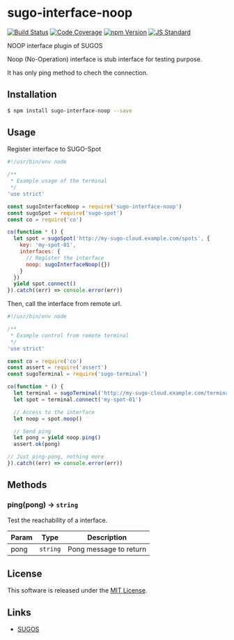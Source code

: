 sugo-interface-noop
==========

<!---
This file is generated by ape-tmpl. Do not update manually.
--->

<!-- Badge Start -->
<a name="badges"></a>

[![Build Status][bd_travis_com_shield_url]][bd_travis_com_url]
[![Code Coverage][bd_codeclimate_coverage_shield_url]][bd_codeclimate_url]
[![npm Version][bd_npm_shield_url]][bd_npm_url]
[![JS Standard][bd_standard_shield_url]][bd_standard_url]

[bd_repo_url]: https://github.com/realglobe-Inc/sugo-interface-noop
[bd_travis_url]: http://travis-ci.org/realglobe-Inc/sugo-interface-noop
[bd_travis_shield_url]: http://img.shields.io/travis/realglobe-Inc/sugo-interface-noop.svg?style=flat
[bd_travis_com_url]: http://travis-ci.com/realglobe-Inc/sugo-interface-noop
[bd_travis_com_shield_url]: https://api.travis-ci.com/realglobe-Inc/sugo-interface-noop.svg?token=aeFzCpBZebyaRijpCFmm
[bd_license_url]: https://github.com/realglobe-Inc/sugo-interface-noop/blob/master/LICENSE
[bd_codeclimate_url]: http://codeclimate.com/github/realglobe-Inc/sugo-interface-noop
[bd_codeclimate_shield_url]: http://img.shields.io/codeclimate/github/realglobe-Inc/sugo-interface-noop.svg?style=flat
[bd_codeclimate_coverage_shield_url]: http://img.shields.io/codeclimate/coverage/github/realglobe-Inc/sugo-interface-noop.svg?style=flat
[bd_gemnasium_url]: https://gemnasium.com/realglobe-Inc/sugo-interface-noop
[bd_gemnasium_shield_url]: https://gemnasium.com/realglobe-Inc/sugo-interface-noop.svg
[bd_npm_url]: http://www.npmjs.org/package/sugo-interface-noop
[bd_npm_shield_url]: http://img.shields.io/npm/v/sugo-interface-noop.svg?style=flat
[bd_standard_url]: http://standardjs.com/
[bd_standard_shield_url]: https://img.shields.io/badge/code%20style-standard-brightgreen.svg

<!-- Badge End -->


<!-- Description Start -->
<a name="description"></a>

NOOP interface plugin of SUGOS

<!-- Description End -->


<!-- Overview Start -->
<a name="overview"></a>


Noop (No-Operation) interface is stub interface for testing purpose. 

It has only ping method to chech the connection.


<!-- Overview End -->


<!-- Sections Start -->
<a name="sections"></a>

<!-- Section from "doc/guides/01.Installation.md.hbs" Start -->

<a name="section-doc-guides-01-installation-md"></a>
Installation
-----

```bash
$ npm install sugo-interface-noop --save
```


<!-- Section from "doc/guides/01.Installation.md.hbs" End -->

<!-- Section from "doc/guides/02.Usage.md.hbs" Start -->

<a name="section-doc-guides-02-usage-md"></a>
Usage
---------

Register interface to SUGO-Spot

```javascript
#!/usr/bin/env node

/**
 * Example usage of the terminal
 */
'use strict'

const sugoInterfaceNoop = require('sugo-interface-noop')
const sugoSpot = require('sugo-spot')
const co = require('co')

co(function * () {
  let spot = sugoSpot('http://my-sugo-cloud.example.com/spots', {
    key: 'my-spot-01',
    interfaces: {
      // Register the interface
      noop: sugoInterfaceNoop({})
    }
  })
  yield spot.connect()
}).catch((err) => console.error(err))

```

Then, call the interface from remote url.

```javascript
#!/usr/bin/env node

/**
 * Example control from remote terminal
 */
'use strict'

const co = require('co')
const assert = require('assert')
const sugoTerminal = require('sugo-terminal')

co(function * () {
  let terminal = sugoTerminal('http://my-sugo-cloud.example.com/terminals', {})
  let spot = terminal.connect('my-spot-01')

  // Access to the interface
  let noop = spot.noop()

  // Send ping
  let pong = yield noop.ping()
  assert.ok(pong)

// Just ping-pong, nothing more
}).catch((err) => console.error(err))

```

<!-- Section from "doc/guides/02.Usage.md.hbs" End -->

<!-- Section from "doc/guides/03.Methods.md.hbs" Start -->

<a name="section-doc-guides-03-methods-md"></a>
Methods
---------

<a name="ping"></a>
### ping(pong) -> <code>string</code>

Test the reachability of a interface.

| Param | Type | Description |
| ----- | ---- | ----------- |
| pong  | <code>string</code> | Pong message to return |


<!-- Section from "doc/guides/03.Methods.md.hbs" End -->


<!-- Sections Start -->


<!-- LICENSE Start -->
<a name="license"></a>

License
-------
This software is released under the [MIT License](https://github.com/realglobe-Inc/sugo-interface-noop/blob/master/LICENSE).

<!-- LICENSE End -->


<!-- Links Start -->
<a name="links"></a>

Links
------

+ [SUGOS](https://github.com/realglobe-Inc/sugos)

<!-- Links End -->
